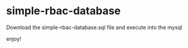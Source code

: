 # simple-rbac-database

Download the simple-rbac-database.sql file
and execute into the mysql

enjoy!
